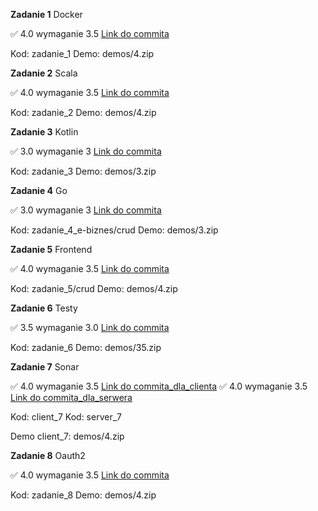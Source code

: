 **Zadanie 1** Docker

:white_check_mark: 4.0 wymaganie 3.5 [Link do commita](https://github.com/TypicalMonkey/E-Biznes/commit/acba0e939ba5651faab0b7d8230f111f02225775)

Kod: zadanie_1
Demo: demos/4.zip

**Zadanie 2** Scala

:white_check_mark: 4.0 wymaganie 3.5 [Link do commita](https://github.com/TypicalMonkey/E-Biznes/commit/6d08eea9c5521828278e3e332ea6dd60fbfa90f4)

Kod: zadanie_2
Demo: demos/4.zip

**Zadanie 3** Kotlin

:white_check_mark: 3.0 wymaganie 3 [Link do commita](https://github.com/TypicalMonkey/E-Biznes/commit/58318894f5a0e7849f12d4d550d3e2fb97f505d7)

Kod: zadanie_3
Demo: demos/3.zip

**Zadanie 4** Go

:white_check_mark: 3.0 wymaganie 3 [Link do commita](https://github.com/TypicalMonkey/E-Biznes/commit/5715b5aad591b4dd4e4afd81cb3a7b0aa3655eb7)

Kod: zadanie_4_e-biznes/crud
Demo: demos/3.zip


**Zadanie 5** Frontend

:white_check_mark: 4.0 wymaganie 3.5 [Link do commita](https://github.com/TypicalMonkey/E-Biznes/commit/a9631d68d731fc14040a21689966ba4e1bcef917)

Kod: zadanie_5/crud
Demo: demos/4.zip

**Zadanie 6** Testy

:white_check_mark: 3.5 wymaganie 3.0 [Link do commita](https://github.com/TypicalMonkey/E-Biznes/commit/7287bdba5f0b5eb85150bdf90ae359ce8fe03875)

Kod: zadanie_6
Demo: demos/35.zip

**Zadanie 7** Sonar

:white_check_mark: 4.0 wymaganie 3.5 [Link do commita_dla_clienta](https://github.com/TypicalMonkey/client_7/commits/main/)
:white_check_mark: 4.0 wymaganie 3.5 [Link do commita_dla_serwera](https://github.com/TypicalMonkey/server_7/commit/785ebacf2de4e7783feea73f906bab8a3bc2e148)

Kod: client_7
Kod: server_7

Demo client_7: demos/4.zip

**Zadanie 8** Oauth2

:white_check_mark: 4.0 wymaganie 3.5 [Link do commita](https://github.com/TypicalMonkey/E-Biznes/commit/54817ba487f648334523ee2612ceb5709819f3cf)

Kod: zadanie_8
Demo: demos/4.zip







